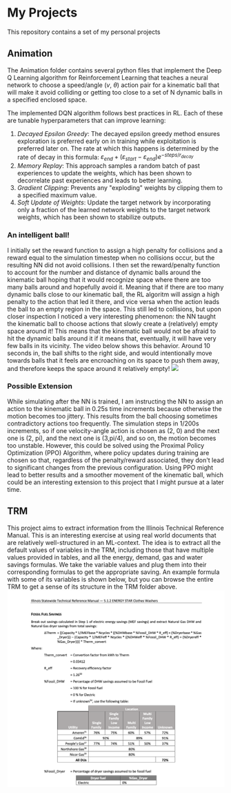 # My Projects
This repository contains a set of my personal projects

## Animation
The Animation folder contains several python files that implement the Deep Q Learning algorithm for Reinforcement Learning that
teaches a neural network to choose a speed/angle ($v$, $\theta$) action pair for a kinematic ball that will make it avoid colliding or getting too
close to a set of N dynamic balls in a specified enclosed space.

The implemented DQN algorithm follows best practices in RL. Each of these are tunable hyperparameters that can improve learning:
1. _Decayed Epsilon Greedy_: The decayed epsilon greedy method ensures exploration is preferred early on in training while exploitation is preferred
later on. The rate at which this happens is determined by the rate of decay in this formula: $\varepsilon_{end} + (\varepsilon_{start} - \varepsilon_{end})e^{-steps/r_{decay}}$
2. _Memory Replay_: This approach samples a random batch of past experiences to update the weights, which has been shown to decorrelate past experiences
and leads to better learning.
3. _Gradient Clipping_: Prevents any "exploding" weights by clipping them to a specified maximum value.
4. _Soft Update of Weights_: Update the target network by incorporating only a fraction of the learned network weights to the target network weights, which has been shown to
stabilize outputs.

### An intelligent ball!
I initially set the reward function to assign a high penalty for collisions and a reward equal to the simulation timestep when no collisions occur, but the resulting NN did not avoid collisions.
I then set the reward/penalty function to account for the number and distance of dynamic balls around the kinematic ball hoping that it would recognize space where there are too many balls
around and hopefully avoid it. Meaning that if there are too many dynamic balls close to our kinematic ball, the RL algoritm will assign a high penalty to the action that led it there, and
vice versa when the action leads the ball to an empty region in the space. This still led to collisions, but upon closer inspection I noticed a very interesting phenomenon: the NN taught the kinematic ball to choose
actions that slowly create a (relatively) empty space around it! This means that the kinematic ball would not be afraid to hit the dynamic balls around it if it means that,
eventually, it will have very few balls in its vicinity. The video below shows this behavior. Around 10 seconds in, the ball shifts to the right side, and would intentionally
move towards balls that it feels are encroaching on its space to push them away, and therefore keeps the space around it relatively empty!
![](https://github.com/alaa-qarooni/MyProjects/blob/main/Animation/video.gif)

### Possible Extension
While simulating after the NN is trained, I am instructing the NN to assign an action to the kinematic ball in 0.25s time increments because otherwise the motion becomes
too jittery. This results from the ball choosing sometimes contradictory actions too frequently. The simulation steps in 1/200s increments, so if one velocity-angle action
is chosen as (2, 0) and the next one is (2, pi), and the next one is (3,pi/4), and so on, the motion becomes too unstable. However, this could be solved using the Proximal
Policy Optimization (PPO) Algorithm, where policy updates during training are chosen so that, regardless of the penalty/reward associated, they don't lead to significant
changes from the previous configuration. Using PPO might lead to better results and a smoother movement of the kinematic ball, which could be an interesting extension to this
project that I might pursue at a later time.

## TRM
This project aims to extract information from the Illinois Technical Reference Manual. This is an interesting exercise at using real world documents that are
relatively well-structured in an ML-context. The idea is to extract all the default values of variables in the TRM, including those that have multiple values
provided in tables, and all the energy, demand, gas and water savings formulas. We take the variable values and plug them into their corresponding formulas to get the
appropriate saving. An example formula with some of its variables is shown below, but you can browse the entire TRM to get a sense of its structure in the TRM folder above.
![](https://github.com/alaa-qarooni/MyProjects/blob/main/TRM/example.png)